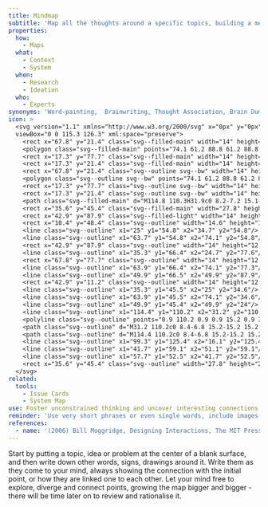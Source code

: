 ```yaml
---
title: Mindmap
subtitle: 'Map all the thoughts around a specific topics, building a mental model of it.'
properties:
  how:
    - Maps
  what:
    - Context
    - System
  when:
    - Research
    - Ideation
  who:
    - Experts
synonyms: 'Word-painting,  Brainwriting, Thought Association, Brain Dump'
icon: >
  <svg version="1.1" xmlns="http://www.w3.org/2000/svg" x="0px" y="0px"
  viewBox="0 0 115.3 126.3" xml:space="preserve">
    <rect x="67.8" y="21.4" class="svg--filled-main" width="14" height="12.8"/>
    <polygon class="svg--filled-main" points="74.1 61.2 88.8 61.2 88.8 48.4 74.1 48.4 74.1 54.8 "/>
    <rect x="17.3" y="77.7" class="svg--filled-main" width="14" height="12.8"/>
    <rect x="17.3" y="21.4" class="svg--filled-main" width="14" height="12.8"/>
    <rect x="67.8" y="21.4" class="svg--outline svg--bw" width="14" height="12.8"/>
    <polygon class="svg--outline svg--bw" points="74.1 61.2 88.8 61.2 88.8 48.4 74.1 48.4 74.1 54.8 "/>
    <rect x="17.3" y="77.7" class="svg--outline svg--bw" width="14" height="12.8"/>
    <rect x="17.3" y="21.4" class="svg--outline svg--bw" width="14" height="12.8"/>
    <path class="svg--filled-main" d="M114.8 110.3H31.9c0 8.2-7.2 15.1-15.4 15.1l83.6-0.3C108.2 125.1 114.9 118.4 114.8 110.3"/>
    <rect x="35.6" y="45.4" class="svg--filled-main" width="27.8" height="21.1"/>
    <rect x="42.9" y="87.9" class="svg--filled-light" width="14" height="12.8"/>
    <rect x="10.4" y="48.4" class="svg--outline" width="14.6" height="12.8"/>
    <line class="svg--outline" x1="25" y1="54.8" x2="34.7" y2="54.8"/>
    <line class="svg--outline" x1="63.7" y1="54.8" x2="74.1" y2="54.8"/>
    <rect x="42.9" y="87.9" class="svg--outline" width="14" height="12.8"/>
    <line class="svg--outline" x1="35.3" y1="66.4" x2="24.7" y2="77.6"/>
    <rect x="67.8" y="77.7" class="svg--outline" width="14" height="12.8"/>
    <line class="svg--outline" x1="63.9" y1="66.4" x2="74.1" y2="77.3"/>
    <line class="svg--outline" x1="49.9" y1="66.5" x2="49.9" y2="87.9"/>
    <rect x="42.9" y="11.2" class="svg--outline" width="14" height="12.8"/>
    <line class="svg--outline" x1="35.3" y1="45.5" x2="25" y2="34.6"/>
    <line class="svg--outline" x1="63.9" y1="45.5" x2="74.1" y2="34.6"/>
    <line class="svg--outline" x1="49.9" y1="45.4" x2="49.9" y2="24"/>
    <line class="svg--outline" x1="114.4" y1="110.2" x2="31.2" y2="110.2"/>
    <polyline class="svg--outline" points="0.9 110.2 0.9 0.9 15.2 0.9 31.2 0.9 99.3 0.9 99.3 110.2 "/>
    <path class="svg--outline" d="M31.2 110.2c0 8.4-6.8 15.2-15.2 15.2 -8.4 0-15.2-6.8-15.2-15.2"/>
    <path class="svg--outline" d="M114.4 110.2c0 8.4-6.8 15.2-15.2 15.2"/>
    <line class="svg--outline" x1="99.3" y1="125.4" x2="16.1" y2="125.4"/>
    <line class="svg--outline" x1="41.7" y1="59.1" x2="51.1" y2="59.1"/>
    <line class="svg--outline" x1="57.7" y1="52.5" x2="41.7" y2="52.5"/>
    <rect x="35.6" y="45.4" class="svg--outline" width="27.8" height="21.1"/>
  </svg>
related:
  tools:
    - Issue Cards
    - System Map
use: Foster unconstrained thinking and uncover interesting connections.
reminder: 'Use very short phrases or even single words, include images.'
references:
  - name: '(2006) Bill Moggridge, Designing Interactions, The MIT Press, Cambridge'
---
```

Start by putting a topic, idea or problem at the center of a blank surface, and then write down other words, signs, drawings around it. Write them as they come to your mind, always showing the connection with the initial point, or how they are linked one to each other. Let your mind free to explore, diverge and connect points, growing the map bigger and bigger - there will be time later on to review and rationalise it.
